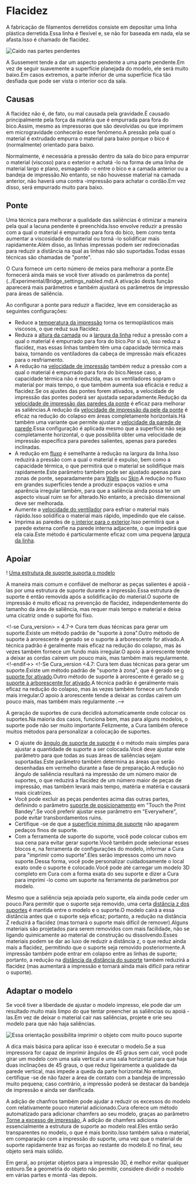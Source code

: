 Flacidez
====
A fabricação de filamentos derretidos consiste em depositar uma linha plástica derretida.Essa linha é flexível e, se não for baseada em nada, ela se afasta.Isso é chamado de flacidez.

![Caído nas partes pendentes](../../../articles/images/sagging.jpg)

A Sussement tende a dar um aspecto pendente a uma parte pendente.Em vez de seguir suavemente a superfície planejada do modelo, ele será muito baixo.Em casos extremos, a parte inferior de uma superfície fica tão desfiada que pode ser vista o interior oco da sala.

Causas
----
A flacidez não é, de fato, ou mal causada pela gravidade.É causado principalmente pela força da matéria que é empurrada para fora do bico.Assim, mesmo as impressoras que são devolvidas ou que imprimem em microgravidade conhecerão esse fenômeno.A pressão pela qual o material é extrudado empurra o material para baixo porque o bico é (normalmente) orientado para baixo.

Normalmente, é necessária a pressão dentro da sala do bico para empurrar o material (viscoso) para o exterior e achatá -lo na forma de uma linha de material largo e plano, esmagando -o entre o bico e a camada anterior ou a bandeja de impressão.No entanto, se não houvesse material na camada anterior, não haverá uma contra -impressão para achatar o cordão.Em vez disso, será empurrado muito para baixo.

Ponte
----
Uma técnica para melhorar a qualidade das saliências é otimizar a maneira pela qual a lacuna pendente é preenchida.Isso envolve reduzir a pressão com a qual o material é empurrado para fora do bico, bem como tenta aumentar a viscosidade do material ou torná -lo solidificar mais rapidamente.Além disso, as linhas impressas podem ser redirecionadas para reduzir a distância na qual as linhas não são suportadas.Todas essas técnicas são chamadas de "ponte".

O Cura fornece um certo número de meios para melhorar a ponte.Ele fornecerá ainda mais se você tiver ativado os parâmetros da ponte](../Experimental/Bridge_settings_nabled.md).A ativação desta função aparecerá mais parâmetros e também ajustará os parâmetros de impressão para áreas de saliência.

Ao configurar a ponte para reduzir a flacidez, leve em consideração as seguintes configurações:
* Reduce a [temperatura da impressão](../material/material_print_temperature.md) torna os termoplásticos mais viscosos, o que reduz sua flacidez.
* Reduza a [altura da camada](../Resolução/Layer_Height.md) ou a [largura da linha](../Resolução/linha_width.m) reduz a pressão com a qual o material é empurrado para fora do bico.Por si só, isso reduz a flacidez, mas essas linhas também têm uma capacidade térmica mais baixa, tornando os ventiladores da cabeça de impressão mais eficazes para o resfriamento.
* A redução na [velocidade de impressão](../speed/speed_print.md) também reduz a pressão com a qual o material é empurrado para fora do bico.Nesse caso, a capacidade térmica não é reduzida, mas os ventiladores sopram o material por mais tempo, o que também aumenta sua eficácia e reduz a flacidez.Se os ajustes das pontes forem ativados, a velocidade de impressão das pontes poderá ser ajustada separadamente.Redução da [velocidade de impressão das paredes da ponte](../Experimental/Bridge_Wall_Speed.MD) é eficaz para melhorar as saliências.A redução da [velocidade de impressão da pele da ponte](../Experimental/Bridge_skin_speed.md) é eficaz na redução do colapso em áreas completamente horizontais.Há também uma variante que permite ajustar a [velocidade da parede de parede](../experimental/wall_overhang_speed_factor.md).Essa configuração é aplicada mesmo que a superfície não seja completamente horizontal, o que possibilita obter uma velocidade de impressão específica para paredes salientes, apenas para paredes inclinadas.
* A redução em [fluxo](../material/material_flow.md) é semelhante à redução na largura da linha.Isso reduzirá a pressão com a qual o material é expulso, bem como a capacidade térmica, o que permitirá que o material se solidifique mais rapidamente.Este parâmetro também pode ser ajustado apenas para zonas de ponte, separadamente para [Walls](../Experience/Bridge_Wall_Material_Flow.md) ou [Skin](../Experience/Bridge_skin_material_flow.md).A redução no fluxo em grandes superfícies tende a produzir espaços vazios e uma aparência irregular também, para que a saliência ainda possa ter um aspecto visual ruim se for alterado.No entanto, a precisão dimensional deve ser melhorada.
* Aumente a [velocidade do ventilador](../resfriamento/cool_fan_speed.md) para esfriar o material mais rápido.Isso solidifica o material mais rápido, impedindo que ele caísse.
* Imprima as paredes de [o interior para o exterior](../shell/outer_inset_first.md).Isso permitirá que a parede externa confie na parede interna adjacente, o que impedirá que ela caia.Este método é particularmente eficaz com uma pequena [largura da linha](../Resolução/Wall_line_width_0.md).

Apoiar
----
! [Uma estrutura de suporte suporta o modelo](../../../Artigos/Images/Support_able.png)

A maneira mais comum e confiável de melhorar as peças salientes é apoiá -las por uma estrutura de suporte durante a impressão.Essa estrutura de suporte é então removida após a solidificação do material.O suporte de impressão é muito eficaz na prevenção de flacidez, independentemente do tamanho da área de saliência, mas requer mais tempo e material e deixa uma cicatriz onde o suporte foi fixo.

<!-se Cura_version> = 4.7-> Cura tem duas técnicas para gerar um suporte.Existe um método padrão de "suporte à zona".Outro método de suporte à arorescente é gerado se o suporte à arborescente for ativado.A técnica padrão é geralmente mais eficaz na redução do colapso, mas às vezes também fornece um fundo mais irregular.O apoio à arorescente tende a deixar as cordas caírem um pouco mais, mas também mais regularmente. <!-endif->>
<!-Se Cura_version <4.7: Cura tem duas técnicas para gerar um suporte.Existe um método padrão de "suporte à zona", que é gerado se [o suporte for ativado](../support/support_nable.md).Outro método de suporte à arorescente é gerado se [o suporte à arborescente for ativado](../Experimental/Support_Tree_able.md).A técnica padrão é geralmente mais eficaz na redução do colapso, mas às vezes também fornece um fundo mais irregular.O apoio à arorescente tende a deixar as cordas caírem um pouco mais, mas também mais regularmente .-->

A geração de suportes de cura decidirá automaticamente onde colocar os suportes.Na maioria dos casos, funciona bem, mas para alguns modelos, o suporte pode não ser muito importante.Felizmente, a Cura também oferece muitos métodos para personalizar a colocação de suportes.
* O ajuste do [ângulo de suporte de suporte](../support/support_angle.md) é o método mais simples para ajustar a quantidade de suporte a ser colocada.Você deve ajustar este parâmetro para que todas as suas áreas de saliências sejam suportadas.Este parâmetro também determina as áreas que serão desenhadas em vermelho durante a fase de preparação.A redução no ângulo de saliência resultará na impressão de um número maior de suportes, o que reduzirá a flacidez de um número maior de peças de impressão, mas também levará mais tempo, matéria e matéria e causará mais cicatrizes.
* Você pode excluir as peças pendentes acima das outras partes, definindo o parâmetro [suporte de posicionamento](../support/support_type.md) em "Touch the Print Bandey".Se você preferir ajustar esse parâmetro em "Everywhere", pode evitar transbordamentos ruins.
* Certifique -se de que a [superfície mínima de suporte](../Support/Minimum_Support_ARea.md) não apagarem pedaços finos de suporte.
* Com a ferramenta de suporte do suporte, você pode colocar cubos em sua cena para evitar gerar suporte.Você também pode selecionar esses blocos e, na ferramenta de configurações do modelo, informar a Cura para "imprimir como suporte".Eles serão impressos como um novo suporte.Dessa forma, você pode personalizar cuidadosamente o local exato onde o suporte é colocado.Você pode até carregar um modelo 3D completo em Cura com a forma exata do seu suporte e dizer a Cura para imprimi -lo como um suporte na ferramenta de parâmetros por modelo.

Mesmo que a saliência seja apoiada pelo suporte, ela ainda pode ceder um pouco.Para permitir que o suporte seja removido, uma certa [distância z dos suportes](../support/support_z_distance.md) é mantida entre o modelo e o suporte.O modelo cairá a essa distância antes que o suporte seja eficaz; portanto, a redução na distância Z reduzirá a flacidez (mas tornará o suporte mais difícil de remover).Alguns materiais são projetados para serem removidos com mais facilidade, não se ligando quimicamente ao material de construção ou dissolvendo.Esses materiais podem se dar ao luxo de reduzir a distância z, o que reduz ainda mais a flacidez, permitindo que o suporte seja removido posteriormente.A impressão também pode entrar em colapso entre as linhas de suporte; portanto, a redução na [distância da distância do suporte](../support/support_line_distance.md) também reduzirá a flacidez (mas aumentará a impressão e tornará ainda mais difícil para retirar o suporte).

Adaptar o modelo
----
Se você tiver a liberdade de ajustar o modelo impresso, ele pode dar um resultado muito mais limpo do que tentar preencher as saliências ou apoiá -las.Em vez de deixar o material cair nas saliências, projete e orie seu modelo para que não haja saliências.

![Essa orientação possibilita imprimir o objeto com muito pouco suporte](../../../articles/images/support_minimise_overhang.png)

A dica mais básica para aplicar isso é executar o modelo.Se a sua impressora for capaz de imprimir ângulos de 45 graus sem cair, você pode girar um modelo com uma sala vertical e uma sala horizontal para que haja duas inclinações de 45 graus, o que reduz ligeiramente a qualidade da parede vertical, mas impede a queda da parte horizontal.No entanto, certifique -se de não fazer a área de contato com a bandeja de impressão muito pequena; caso contrário, a impressão poderá se destacar da bandeja de impressão e ainda ser danificada.

A adição de chanfros também pode ajudar a reduzir os excessos do modelo com relativamente pouco material adicionado.Cura oferece um método automatizado para adicionar chamfers ao seu modelo, graças ao parâmetro [Torne a excesso de impressão
](../experimental/conical_overhang_enabled.md).A adição de chamfers adiciona essencialmente a estrutura de suporte ao modelo real.Eles então serão transparentes no modelo, o que é mais bonito.Isso também salva o material, em comparação com a impressão do suporte, uma vez que o material de suporte rapidamente traz as forças ao restante do modelo.E no final, seu objeto será mais sólido.

Em geral, ao projetar objetos para a impressão 3D, é melhor evitar qualquer estouro.Se a geometria do objeto não permitir, considere dividir o modelo em várias partes e montá -las depois.
